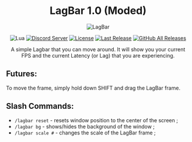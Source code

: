 <!-- markdownlint-disable MD004 MD033 -->
<div align="center">

# LagBar 1.0 (Moded)

![LagBar](http://i.piccy.info/i9/8ff852212e038ac5fb0e41a5b1986a5d/1571231222/8397/1342752/LagBar.png)
  
![Lua](https://img.shields.io/badge/Lua-2C2D72?style=flat-squaree&logo=lua&logoColor=white)
[![Discord Server](https://img.shields.io/badge/Discord-7289DA?style=flat-squaree&logo=discord&logoColor=white)](https://discord.gg/xBFKJc6QRr)
[![License](https://img.shields.io/github/license/darhanger/LagBar?style=flat-square)](https://github.com/darhanger/LagBar/releases) 
[![Last Release](https://img.shields.io/github/v/release/darhanger/LagBar?style=flat-square)](https://github.com/darhanger/LagBar)
[![GitHub All Releases](https://img.shields.io/github/downloads/darhanger/LagBar/total?style=flat-square)](https://github.com/darhanger/LagBar/releases)
  
A simple Lagbar that you can move around. It will show you your current FPS and the current Latency (or Lag) that you are experiencing.
</div>

## Futures:
To move the frame, simply hold down SHIFT and drag the LagBar frame.

## Slash Commands:
+ `/lagbar reset` - resets window position to the center of the screen ;
+ `/lagbar bg` - shows/hides the background of the window ;
+ `/lagbar scale #` - changes the scale of the LagBar frame ;
